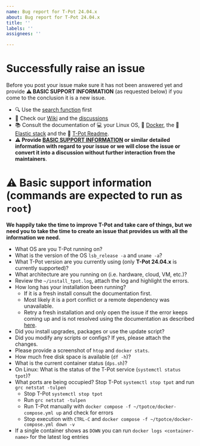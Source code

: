 ```yaml
---
name: Bug report for T-Pot 24.04.x
about: Bug report for T-Pot 24.04.x
title: ''
labels: ''
assignees: ''

---
```


# Successfully raise an issue
Before you post your issue make sure it has not been answered yet and provide **⚠️ BASIC SUPPORT INFORMATION** (as requested below) if you come to the conclusion it is a new issue.

- 🔍 Use the [search function](https://github.com/dtag-dev-sec/tpotce/issues?utf8=%E2%9C%93&q=) first
- 🧐 Check our [Wiki](https://github.com/dtag-dev-sec/tpotce/wiki) and the [discussions](https://github.com/telekom-security/tpotce/discussions)
- 📚 Consult the documentation of 💻 your Linux OS, 🐳 [Docker](https://docs.docker.com/), the 🦌 [Elastic stack](https://www.elastic.co/guide/index.html) and the 🍯 [T-Pot Readme](https://github.com/dtag-dev-sec/tpotce/blob/master/README.md).
- **⚠️ Provide [BASIC SUPPORT INFORMATION](#-basic-support-information-commands-are-expected-to-run-as-root) or similar detailed information with regard to your issue or we will close the issue or convert it into a discussion without further interaction from the maintainers**.<br>

# ⚠️ Basic support information (commands are expected to run as `root`)

**We happily take the time to improve T-Pot and take care of things, but we need you to take the time to create an issue that provides us with all the information we need.** 

- What OS are you T-Pot running on?
- What is the version of the OS `lsb_release -a` and `uname -a`?
- What T-Pot version are you currently using (only **T-Pot 24.04.x** is currently supported)?
- What architecture are you running on (i.e. hardware, cloud, VM, etc.)?
- Review the `~/install_tpot.log`, attach the log and highlight the errors.
- How long has your installation been running?
  - If it is a fresh install consult the documentation first.
  - Most likely it is a port conflict or a remote dependency was unavailable.
  - Retry a fresh installation and only open the issue if the error keeps coming up and is not resolved using the documentation as described [here](#how-to-raise-an-issue).  
- Did you install upgrades, packages or use the update script?
- Did you modify any scripts or configs? If yes, please attach the changes.
- Please provide a screenshot of `htop` and `docker stats`.
- How much free disk space is available (`df -h`)?
- What is the current container status (`dps.sh`)?
- On Linux: What is the status of the T-Pot service (`systemctl status tpot`)?
- What ports are being occupied? Stop T-Pot `systemctl stop tpot` and run `grc netstat -tulpen`
  - Stop T-Pot `systemctl stop tpot`
  - Run `grc netstat -tulpen`
  - Run T-Pot manually with `docker compose -f ~/tpotce/docker-compose.yml up` and check for errors
  - Stop execution with `CTRL-C` and `docker compose -f ~/tpotce/docker-compose.yml down -v`
- If a single container shows as `DOWN` you can run `docker logs <container-name>` for the latest log entries
